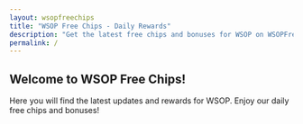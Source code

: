 ```yaml
---
layout: wsopfreechips
title: "WSOP Free Chips - Daily Rewards"
description: "Get the latest free chips and bonuses for WSOP on WSOPFreeChips."
permalink: /
---
```


## Welcome to WSOP Free Chips!

Here you will find the latest updates and rewards for WSOP. Enjoy our daily free chips and bonuses!

<!-- Add more content specific to WSOP Free Chips -->